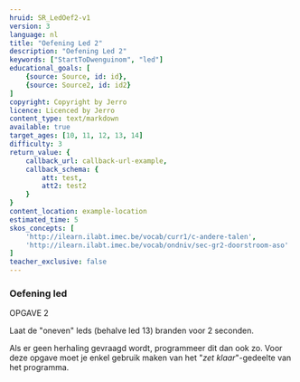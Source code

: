 ```yaml
---
hruid: SR_LedOef2-v1
version: 3
language: nl
title: "Oefening Led 2"
description: "Oefening Led 2"
keywords: ["StartToDwenguinom", "led"]
educational_goals: [
    {source: Source, id: id}, 
    {source: Source2, id: id2}
]
copyright: Copyright by Jerro
licence: Licenced by Jerro
content_type: text/markdown
available: true
target_ages: [10, 11, 12, 13, 14]
difficulty: 3
return_value: {
    callback_url: callback-url-example,
    callback_schema: {
        att: test,
        att2: test2
    }
}
content_location: example-location
estimated_time: 5
skos_concepts: [
    'http://ilearn.ilabt.imec.be/vocab/curr1/c-andere-talen', 
    'http://ilearn.ilabt.imec.be/vocab/ondniv/sec-gr2-doorstroom-aso'
]
teacher_exclusive: false
---
```


### Oefening led

OPGAVE 2

Laat de "oneven" leds (behalve led 13) branden voor 2 seconden.

Als er geen herhaling gevraagd wordt, programmeer dit dan ook zo. Voor deze opgave moet je enkel gebruik maken van het "*zet klaar*"-gedeelte van het programma.